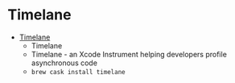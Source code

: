 # Timelane
- [Timelane](http://timelane.tools/)
  -  Timelane
  - Timelane - an Xcode Instrument helping developers profile asynchronous code
  - `brew cask install timelane`
